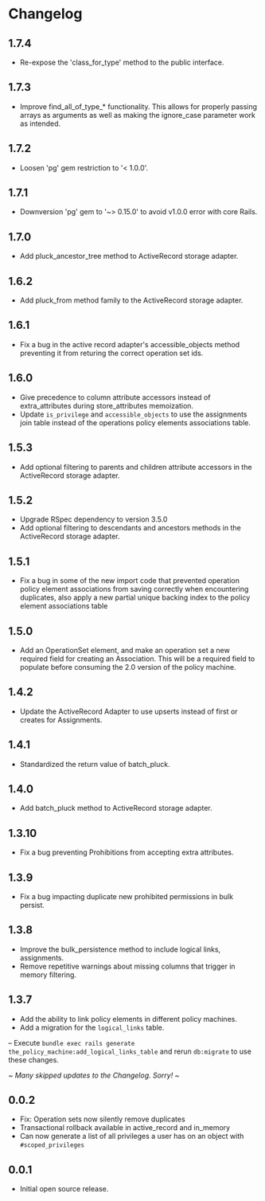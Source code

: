 # Changelog

## 1.7.4
* Re-expose the 'class_for_type' method to the public interface. 

## 1.7.3
* Improve find_all_of_type_* functionality. This allows for properly passing
  arrays as arguments as well as making the ignore_case parameter work as
  intended.

## 1.7.2
* Loosen 'pg' gem restriction to '< 1.0.0'.

## 1.7.1
* Downversion 'pg' gem to '~> 0.15.0' to avoid v1.0.0 error with core Rails.

## 1.7.0
* Add pluck_ancestor_tree method to ActiveRecord storage adapter.

## 1.6.2
* Add pluck_from method family to the ActiveRecord storage adapter.

## 1.6.1
* Fix a bug in the active record adapter's accessible_objects method preventing it from returing the correct operation set ids.

## 1.6.0
* Give precedence to column attribute accessors instead of extra_attributes during store_attributes memoization.
* Update `is_privilege` and `accessible_objects` to use the assignments join table instead of the operations policy elements associations table.

## 1.5.3
* Add optional filtering to parents and children attribute accessors in the ActiveRecord storage
  adapter.

## 1.5.2
* Upgrade RSpec dependency to version 3.5.0
* Add optional filtering to descendants and ancestors methods in the ActiveRecord storage
  adapter.

## 1.5.1
* Fix a bug in some of the new import code that prevented operation policy
  element associations from saving correctly when encountering duplicates, also
  apply a new partial unique backing index to the policy element associations table

## 1.5.0
* Add an OperationSet element, and make an operation set a new required field for
  creating an Association.  This will be a required field to populate before consuming
  the 2.0 version of the policy machine.

## 1.4.2
* Update the ActiveRecord Adapter to use upserts instead of first or creates for Assignments.

## 1.4.1
* Standardized the return value of batch_pluck.

## 1.4.0
* Add batch_pluck method to ActiveRecord storage adapter.

## 1.3.10
* Fix a bug preventing Prohibitions from accepting extra attributes.

## 1.3.9
* Fix a bug impacting duplicate new prohibited permissions in bulk persist.

## 1.3.8
* Improve the bulk_persistence method to include logical links, assignments.
* Remove repetitive warnings about missing columns that trigger in memory filtering.

## 1.3.7

* Add the ability to link policy elements in different policy machines.
* Add a migration for the `logical_links` table.

– Execute `bundle exec rails generate the_policy_machine:add_logical_links_table` and rerun `db:migrate` to use these changes.

_~ Many skipped updates to the Changelog. Sorry! ~_

## 0.0.2

* Fix: Operation sets now silently remove duplicates
* Transactional rollback available in active_record and in_memory
* Can now generate a list of all privileges a user has on an object with `#scoped_privileges`

## 0.0.1

* Initial open source release.
